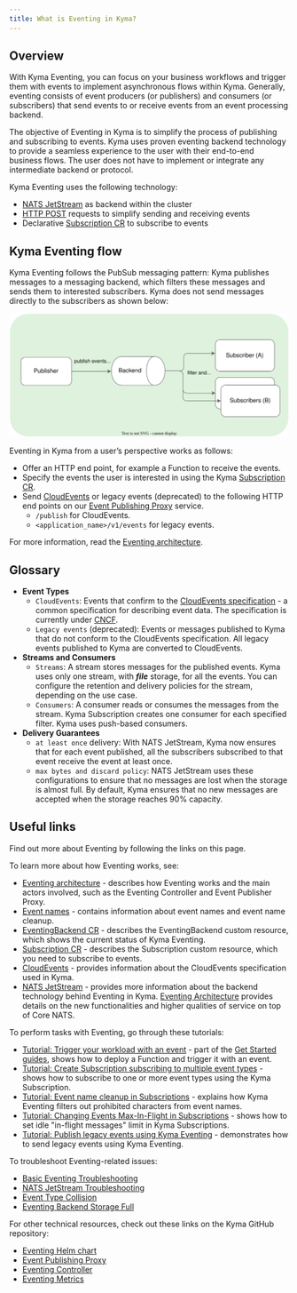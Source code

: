 ```yaml
---
title: What is Eventing in Kyma?
---
```


## Overview

With Kyma Eventing, you can focus on your business workflows and trigger them with events to implement asynchronous flows within Kyma. Generally, eventing consists of event producers (or publishers) and consumers (or subscribers) that send events to or receive events from an event processing backend.

The objective of Eventing in Kyma is to simplify the process of publishing and subscribing to events. Kyma uses proven eventing backend technology to provide a seamless experience to the user with their end-to-end business flows. The user does not have to implement or integrate any intermediate backend or protocol.

Kyma Eventing uses the following technology:
- [NATS JetStream](https://docs.nats.io/) as backend within the cluster
- [HTTP POST](https://www.w3schools.com/tags/ref_httpmethods.asp) requests to simplify sending and receiving events
- Declarative [Subscription CR](../../05-technical-reference/00-custom-resources/evnt-01-subscription.md) to subscribe to events

## Kyma Eventing flow

Kyma Eventing follows the PubSub messaging pattern: Kyma publishes messages to a messaging backend, which filters these messages and sends them to interested subscribers. Kyma does not send messages directly to the subscribers as shown below:

![PubSub](./assets/pubsub.svg)

Eventing in Kyma from a user’s perspective works as follows:

- Offer an HTTP end point, for example a Function to receive the events.
- Specify the events the user is interested in using the Kyma [Subscription CR](../../05-technical-reference/00-custom-resources/evnt-01-subscription.md).
- Send [CloudEvents](https://cloudevents.io/) or legacy events (deprecated) to the following HTTP end points on our [Event Publishing Proxy](https://github.com/kyma-project/kyma/tree/main/components/event-publisher-proxy) service.
    - `/publish` for CloudEvents.
    - `<application_name>/v1/events` for legacy events.

For more information, read the [Eventing architecture](../../05-technical-reference/00-architecture/evnt-01-architecture.md).

## Glossary

- **Event Types**
    - `CloudEvents`: Events that confirm to the [CloudEvents specification](https://cloudevents.io/) - a common specification for describing event data. The specification is currently under [CNCF](https://www.cncf.io/).
    - `Legacy events` (deprecated): Events or messages published to Kyma that do not conform to the CloudEvents specification. All legacy events published to Kyma are converted to CloudEvents.
- **Streams and Consumers**
    - `Streams`: A stream stores messages for the published events. Kyma uses only one stream, with _**file**_ storage, for all the events. You can configure the retention and delivery policies for the stream, depending on the use case.
    - `Consumers`: A consumer reads or consumes the messages from the stream. Kyma Subscription creates one consumer for each specified filter. Kyma uses push-based consumers.
- **Delivery Guarantees**
    - `at least once` delivery: With NATS JetStream, Kyma now ensures that for each event published, all the subscribers subscribed to that event receive the event at least once.
    - `max bytes and discard policy`: NATS JetStream uses these configurations to ensure that no messages are lost when the storage is almost full. By default, Kyma ensures that no new messages are accepted when the storage reaches 90% capacity.  

## Useful links

Find out more about Eventing by following the links on this page.

To learn more about how Eventing works, see:

- [Eventing architecture](../../05-technical-reference/00-architecture/evnt-01-architecture.md) - describes how Eventing works and the main actors involved, such as the Eventing Controller and Event Publisher Proxy.
- [Event names](../../05-technical-reference/evnt-01-event-names.md) - contains information about event names and event name cleanup.
- [EventingBackend CR](../../05-technical-reference/00-custom-resources/evnt-02-eventingbackend.md) - describes the EventingBackend custom resource, which shows the current status of Kyma Eventing.
- [Subscription CR](../../05-technical-reference/00-custom-resources/evnt-01-subscription.md) - describes the Subscription custom resource, which you need to subscribe to events.
- [CloudEvents](https://cloudevents.io/) - provides information about the CloudEvents specification used in Kyma.
- [NATS JetStream](https://docs.nats.io/nats-concepts/jetstream) - provides more information about the backend technology behind Eventing in Kyma. [Eventing Architecture](../../05-technical-reference/00-architecture/evnt-01-architecture.md#jet-stream) provides details on the new functionalities and higher qualities of service on top of Core NATS.

To perform tasks with Eventing, go through these tutorials:

- [Tutorial: Trigger your workload with an event](../../02-get-started/04-trigger-workload-with-event.md) - part of the [Get Started guides](../../02-get-started), shows how to deploy a Function and trigger it with an event.
- [Tutorial: Create Subscription subscribing to multiple event types](../../03-tutorials/00-eventing/evnt-02-subs-with-multiple-filters.md) - shows how to subscribe to one or more event types using the Kyma Subscription.
- [Tutorial: Event name cleanup in Subscriptions](../../03-tutorials/00-eventing/evnt-03-type-cleanup.md) - explains how Kyma Eventing filters out prohibited characters from event names.
- [Tutorial: Changing Events Max-In-Flight in Subscriptions](../../03-tutorials/00-eventing/evnt-04-change-max-in-flight-in-sub.md) - shows how to set idle "in-flight messages" limit in Kyma Subscriptions.
- [Tutorial: Publish legacy events using Kyma Eventing](../../03-tutorials/00-eventing/evnt-05-send-legacy-events.md) - demonstrates how to send legacy events using Kyma Eventing.

To troubleshoot Eventing-related issues:
- [Basic Eventing Troubleshooting](../../04-operation-guides/troubleshooting/eventing/evnt-01-eventing-troubleshooting.md)
- [NATS JetStream Troubleshooting](../../04-operation-guides/troubleshooting/eventing/evnt-02-jetstream-troubleshooting.md)
- [Event Type Collision](../../04-operation-guides/troubleshooting/eventing/evnt-03-type-collision.md)
- [Eventing Backend Storage Full](../../04-operation-guides/troubleshooting/eventing/evnt-04-free-jetstream-storage.md)

For other technical resources, check out these links on the Kyma GitHub repository:

- [Eventing Helm chart](https://github.com/kyma-project/kyma/tree/main/resources/eventing)
- [Event Publishing Proxy](https://github.com/kyma-project/kyma/tree/main/components/event-publisher-proxy)
- [Eventing Controller](https://github.com/kyma-project/kyma/tree/main/components/eventing-controller)
- [Eventing Metrics](../../04-operation-guides/operations/evnt-02-eventing-metrics.md)
